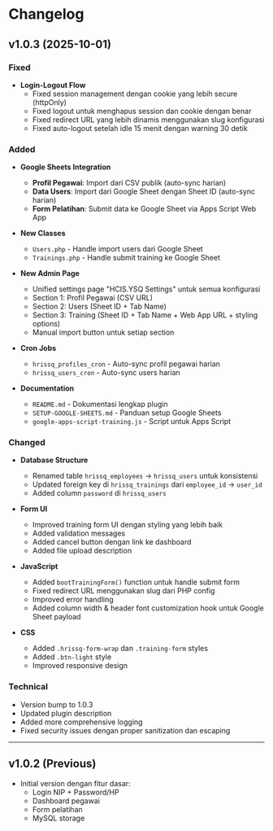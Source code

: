 # Changelog

## v1.0.3 (2025-10-01)

### Fixed
- **Login-Logout Flow**
  - Fixed session management dengan cookie yang lebih secure (httpOnly)
  - Fixed logout untuk menghapus session dan cookie dengan benar
  - Fixed redirect URL yang lebih dinamis menggunakan slug konfigurasi
  - Fixed auto-logout setelah idle 15 menit dengan warning 30 detik

### Added
- **Google Sheets Integration**
  - **Profil Pegawai**: Import dari CSV publik (auto-sync harian)
  - **Data Users**: Import dari Google Sheet dengan Sheet ID (auto-sync harian)
  - **Form Pelatihan**: Submit data ke Google Sheet via Apps Script Web App

- **New Classes**
  - `Users.php` - Handle import users dari Google Sheet
  - `Trainings.php` - Handle submit training ke Google Sheet

- **New Admin Page**
  - Unified settings page "HCIS.YSQ Settings" untuk semua konfigurasi
  - Section 1: Profil Pegawai (CSV URL)
  - Section 2: Users (Sheet ID + Tab Name)
  - Section 3: Training (Sheet ID + Tab Name + Web App URL + styling options)
  - Manual import button untuk setiap section

- **Cron Jobs**
  - `hrissq_profiles_cron` - Auto-sync profil pegawai harian
  - `hrissq_users_cron` - Auto-sync users harian

- **Documentation**
  - `README.md` - Dokumentasi lengkap plugin
  - `SETUP-GOOGLE-SHEETS.md` - Panduan setup Google Sheets
  - `google-apps-script-training.js` - Script untuk Apps Script

### Changed
- **Database Structure**
  - Renamed table `hrissq_employees` → `hrissq_users` untuk konsistensi
  - Updated foreign key di `hrissq_trainings` dari `employee_id` → `user_id`
  - Added column `password` di `hrissq_users`

- **Form UI**
  - Improved training form UI dengan styling yang lebih baik
  - Added validation messages
  - Added cancel button dengan link ke dashboard
  - Added file upload description

- **JavaScript**
  - Added `bootTrainingForm()` function untuk handle submit form
  - Fixed redirect URL menggunakan slug dari PHP config
  - Improved error handling
  - Added column width & header font customization hook untuk Google Sheet payload

- **CSS**
  - Added `.hrissq-form-wrap` dan `.training-form` styles
  - Added `.btn-light` style
  - Improved responsive design

### Technical
- Version bump to 1.0.3
- Updated plugin description
- Added more comprehensive logging
- Fixed security issues dengan proper sanitization dan escaping

---

## v1.0.2 (Previous)
- Initial version dengan fitur dasar:
  - Login NIP + Password/HP
  - Dashboard pegawai
  - Form pelatihan
  - MySQL storage

